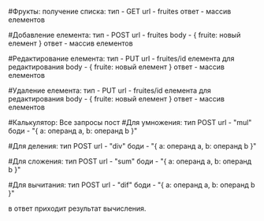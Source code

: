 #Фрукты:
получение списка:
тип - GET
url - fruites
ответ - массив елементов

#Добавление елемента:
тип - POST
url - fruites
body - {
    fruite: новый елемент
}
ответ - массив елементов

#Редактирование елемента:
тип - PUT
url - fruites/id елемента для редактирования
body - {
    fruite: новый елемент
}
ответ - массив елементов

#Удаление елемента:
тип - PUT
url - fruites/id елемента для редактирования
body - {
    fruite: новый елемент
}
ответ - массив елементов



#Калькулятор:
Все запросы пост
#Для умножения:
тип POST
url - "mul"
боди - "{
    a: операнд а,
    b: операнд b
}"

#Для деления:
тип POST
url - "div"
боди - "{
    a: операнд а,
    b: операнд b
}"

#Для сложения:
тип POST
url - "sum"
боди - "{
    a: операнд а,
    b: операнд b
}"

#Для вычитания:
тип POST
url - "dif"
боди - "{
    a: операнд а,
    b: операнд b
}"

в ответ приходит результат вычисления.